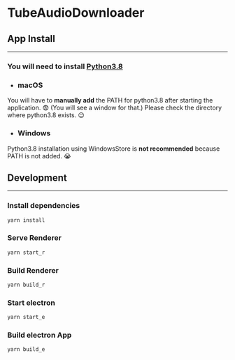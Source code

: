 # TubeAudioDownloader

## App Install

---

### You will need to install [Python3.8](https://www.python.org/downloads/release/python-389/)

- ### macOS

You will have to **manually add** the PATH for python3.8 after starting the application. &#x1f628; (You will see a window for that.)
Please check the directory where python3.8 exists. &#x1f609;

- ### Windows

Python3.8 installation using WindowsStore is **not recommended** because PATH is not added. &#x1f62d;

## Development

---

### Install dependencies

```bash
yarn install
```

### Serve Renderer

```bash
yarn start_r
```

### Build Renderer

```bash
yarn build_r
```

### Start electron

```bash
yarn start_e
```

### Build electron App

```bash
yarn build_e
```
